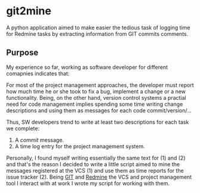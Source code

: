 # git2mine
A python application aimed to make easier the tedious task of logging time for Redmine tasks by extracting information from GIT commits comments.

## Purpose

My experience so far, working as software developer for different comapnies indicates that:

For most of the project management approaches, the developer must report how much time he or she took to fix a bug, implement a change or a new functionality.
Being, on the other hand, version control systems a practial need for code management implies spending some time writing change descriptions and using them as messages for each code commit/version/...

Thus, SW developers trend to write at least two descriptions for each task we complete:

  1. A *commit* message.
  2. A time log entry for the project management system.
  
Personally, I found myself writing essentially the same text for (1) and (2) and that's the reason I decided to write a little script aimed to mine the messages registered at the VCS (1) and use them as time reports for the issue tracker (2).
Being [GIT] and [Redmine] the VCS and project management tool I interact with at work I wrote my script for working with them.



[GIT]:http://git-scm.com/
[Redmine]:http://www.redmine.org/


